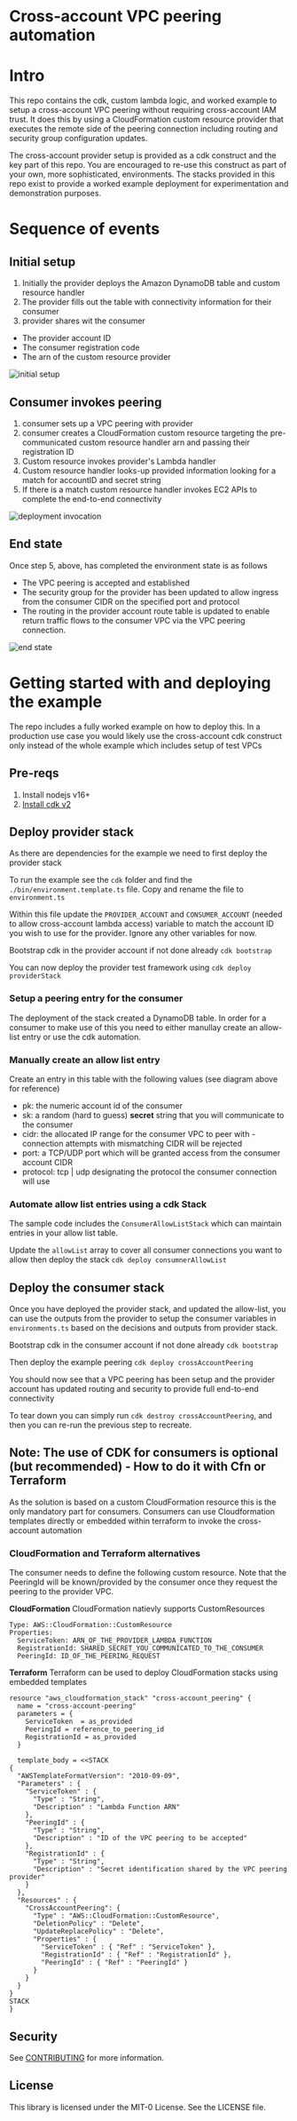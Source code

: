 # Cross-account VPC peering automation

# Intro
This repo contains the cdk, custom lambda logic, and worked example to setup a cross-account VPC peering without requiring cross-account IAM trust. It does this by using a CloudFormation custom resource provider that executes the remote side of the peering connection including routing and security group configuration updates.

The cross-account provider setup is provided as a cdk construct and the key part of this repo. You are encouraged to re-use this construct as part of your own, more sophisticated, environments.  The stacks provided in this repo exist to provide a worked example deployment for experimentation and demonstration purposes.

# Sequence of events

## Initial setup
1. Initially the provider deploys the Amazon DynamoDB table and custom resource handler
2. The provider fills out the table with connectivity information for their consumer
3. provider shares wit the consumer
* The provider account ID
* The consumer registration code
* The arn of the custom resource provider

![initial setup](./img/initial.png)

## Consumer invokes peering
1. consumer sets up a VPC peering with provider
2. consumer creates a CloudFormation custom resource targeting the pre-communicated custom resource handler arn and passing their registration ID
3. Custom resource invokes provider's Lambda handler
4. Custom resource handler looks-up provided information looking for a match for accountID and secret string
5. If there is a match custom resource handler invokes EC2 APIs to complete the end-to-end connectivity
 
![deployment invocation](./img/initiation.png)

## End state

Once step 5, above, has completed the environment state is as follows
* The VPC peering is accepted and established
* The security group for the provider has been updated to allow ingress from the consumer CIDR on the specified port and protocol
* The routing in the provider account route table is updated to enable return traffic flows to the consumer VPC via the VPC peering connection.

![end state](./img/end-state.png)


# Getting started with and deploying the example
The repo includes a fully worked example on how to deploy this. In a production use case you would likely use the cross-account cdk construct only instead of the whole example which includes setup of test VPCs

## Pre-reqs
1. Install nodejs v16+
2. [Install cdk v2](https://docs.aws.amazon.com/cdk/v2/guide/getting_started.html) 

## Deploy provider stack
As there are dependencies for the example we need to first deploy the provider stack

To run the example see the `cdk` folder and find the `./bin/environment.template.ts` file. Copy and rename the file to `environment.ts`

Within this file update the `PROVIDER_ACCOUNT` and `CONSUMER_ACCOUNT` (needed to allow cross-account lambda access) variable to match the account ID you wish to use for the provider. Ignore any other variables for now.

Bootstrap cdk in the provider account if not done already
`cdk bootstrap`

You can now deploy the provider test framework using 
`cdk deploy providerStack`

### Setup a peering entry for the consumer
The deployment of the stack created a DynamoDB table. In order for a consumer to make use of this you need to either manullay create an allow-list entry or use the cdk automation.

### Manually create an allow list entry

Create an entry in this table with the following values (see diagram above for reference)
* pk: the numeric account id of the consumer
* sk: a random (hard to guess) **secret** string that you will communicate to the consumer
* cidr: the allocated IP range for the consumer VPC to peer with - connection attempts with mismatching CIDR will be rejected
* port: a TCP/UDP port which will be granted access from the consumer account CIDR
* protocol: tcp | udp designating the protocol the consumer connection will use

### Automate allow list entries using a cdk Stack
The sample code includes the `ConsumerAllowListStack` which can maintain entries in your allow list table.

Update the `allowList` array to cover all consumer connections you want to allow then deploy the stack
`cdk deploy consumnerAllowList`

## Deploy the consumer stack
Once you have deployed the provider stack, and updated the allow-list, you can use the outputs from the provider to setup the consumer variables in `environments.ts` based on the decisions and outputs from provider stack.

Bootstrap cdk in the consumer account if not done already
`cdk bootstrap`

Then deploy the example peering
`cdk deploy crossAccountPeering`

You should now see that a VPC peering has been setup and the provider account has updated routing and security to provide full end-to-end connectivity

To tear down you can simply run `cdk destroy crossAccountPeering`, and then you can re-run the previous step to recreate.

## Note: The use of CDK for consumers is optional (but recommended) - How to do it with Cfn or Terraform
As the solution is based on a custom CloudFormation resource this is the only mandatory part for consumers.
Consumers can use Cloudformation templates directly or embedded within terraform to invoke the cross-account automation

### CloudFormation and Terraform alternatives
The consumer needs to define the following custom resource. Note that the PeeringId will be known/provided by the consumer once they request the peering to the provider VPC.

**CloudFormation**
CloudFormation natievly supports CustomResources

```
Type: AWS::CloudFormation::CustomResource
Properties: 
  ServiceToken: ARN_OF_THE_PROVIDER_LAMBDA_FUNCTION
  RegistrationId: SHARED_SECRET_YOU_COMMUNICATED_TO_THE_CONSUMER
  PeeringId: ID_OF_THE_PEERING_REQUEST
```

**Terraform**
Terraform can be used to deploy CloudFormation stacks using embedded templates
```
resource "aws_cloudformation_stack" "cross-account_peering" {
  name = "cross-account-peering"
  parameters = {
    ServiceToken  = as_provided
    PeeringId = reference_to_peering_id
    RegistrationId = as_provided
  }

  template_body = <<STACK
{
  "AWSTemplateFormatVersion": "2010-09-09",
  "Parameters" : {
    "ServiceToken" : {
      "Type" : "String",
      "Description" : "Lambda Function ARN"
    },
    "PeeringId" : {
      "Type" : "String",
      "Description" : "ID of the VPC peering to be accepted"
    },
    "RegistrationId" : {
      "Type" : "String",
      "Description" : "Secret identification shared by the VPC peering provider"
    }
  },
  "Resources" : {
    "CrossAccountPeering": {
      "Type" : "AWS::CloudFormation::CustomResource",
      "DeletionPolicy" : "Delete",
      "UpdateReplacePolicy" : "Delete",
      "Properties" : {
        "ServiceToken" : { "Ref" : "ServiceToken" },
        "RegistrationId" : { "Ref" : "RegistrationId" },
        "PeeringId" : { "Ref" : "PeeringId" }
      }
    }
  }
}
STACK
}
```

## Security

See [CONTRIBUTING](CONTRIBUTING.md#security-issue-notifications) for more information.

## License

This library is licensed under the MIT-0 License. See the LICENSE file.
